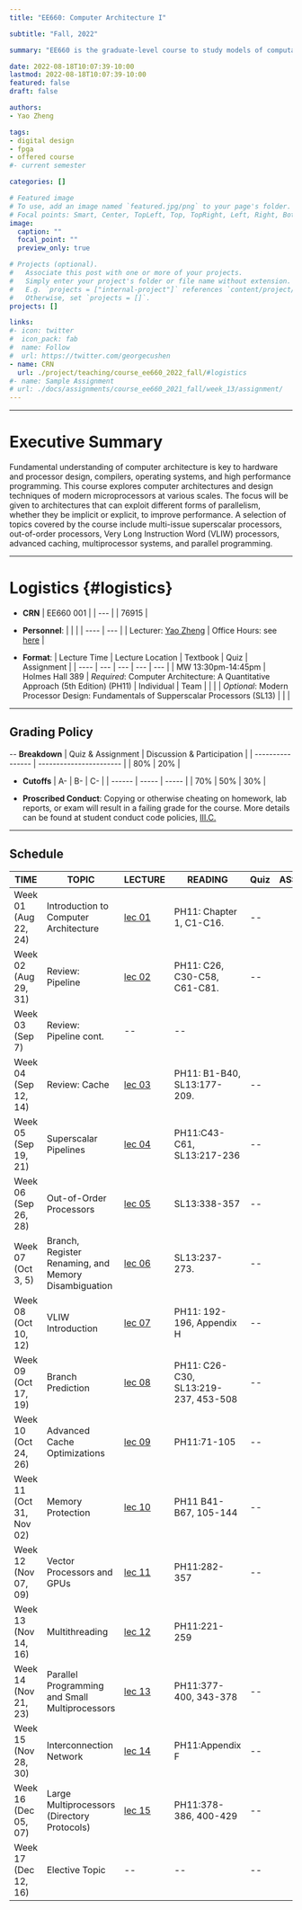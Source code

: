 ```yaml
---
title: "EE660: Computer Architecture I"

subtitle: "Fall, 2022"

summary: "EE660 is the graduate-level course to study models of computation, high-performance processors, pipelined machines, RISC processors, VLIW, superscalar and fine-grain parallel machines."

date: 2022-08-18T10:07:39-10:00
lastmod: 2022-08-18T10:07:39-10:00
featured: false
draft: false

authors:
- Yao Zheng

tags:
- digital design
- fpga
- offered course
#- current semester

categories: []

# Featured image
# To use, add an image named `featured.jpg/png` to your page's folder.
# Focal points: Smart, Center, TopLeft, Top, TopRight, Left, Right, BottomLeft, Bottom, BottomRight.
image:
  caption: ""
  focal_point: ""
  preview_only: true

# Projects (optional).
#   Associate this post with one or more of your projects.
#   Simply enter your project's folder or file name without extension.
#   E.g. `projects = ["internal-project"]` references `content/project/deep-learning/index.md`.
#   Otherwise, set `projects = []`.
projects: []

links:
#- icon: twitter
#  icon_pack: fab
#  name: Follow
#  url: https://twitter.com/georgecushen
- name: CRN
  url: ./project/teaching/course_ee660_2022_fall/#logistics
#- name: Sample Assignment
# url: ./docs/assignments/course_ee660_2021_fall/week_13/assignment/
---
```


***
# Executive Summary
Fundamental understanding of computer architecture is key to hardware and processor design, compilers, operating systems, and high performance programming. This course explores computer architectures and design techniques of modern microprocessors at various scales. The focus will be given to architectures that can exploit different forms of parallelism, whether they be implicit or explicit, to improve performance. A selection of topics covered by the course include multi-issue superscalar processors, out-of-order processors, Very Long Instruction Word (VLIW) processors, advanced caching, multiprocessor systems, and parallel programming.
***

# Logistics {#logistics}
- **CRN**
| EE660 001 |
| ---   |
| 76915 |

- **Personnel**:
|                                                    |                                             |
| ----                                               | ---                                         |
| Lecturer: [Yao Zheng](mailto:yao.zheng@hawaii.edu) | Office Hours: see [here](../../../#contact) |

- **Format**:
| Lecture Time       | Lecture Location | Textbook                                                                            | Quiz       | Assignment |
| ----               | ---              | ---                                                                                 | ---        | ---        |
| MW 13:30pm-14:45pm | Holmes Hall 389  | *Required*: Computer Architecture: A Quantitative Approach (5th Edition) (PH11)     | Individual | Team       |
|                    |                  | *Optional*: Modern Processor Design: Fundamentals of Supperscalar Processors (SL13) |            |            |

***
## Grading Policy
-- **Breakdown**
| Quiz & Assignment | Discussion & Participation |
| ----------------  | -----------------------    |
| 80%               | 20%                        |

- **Cutoffs**
| A-     | B-    | C-    |
| ------ | ----- | ----- |
| 70%    | 50%   | 30%   |

- **Proscribed Conduct**: Copying or otherwise cheating on homework, lab reports, or exam will result in a failing grade for the course. More details can be found at student conduct code policies, [III.C.](http://studentaffairs.manoa.hawaii.edu/policies/conduct_code/proscribed_conduct.php)

***
## Schedule

| TIME                     | TOPIC                                                  | LECTURE                                         | READING                                | Quiz                   | ASSG  | DUE  |
| ---------                | ------------------------------------------------------ | ----------------------------------------------- | -------------------------------------- | ---------------------- | ------- | ---- |
| Week 01 (Aug 22, 24)     | Introduction to Computer Architecture                  | [lec 01][lec 01 url]                            | PH11: Chapter 1, C1-C16.               | --                     |         |      |
| Week 02 (Aug 29, 31)     | Review: Pipeline                                       | [lec 02][lec 02 url]                            | PH11: C26, C30-C58, C61-C81.           | --                     |         |      |
| Week 03 (Sep 7)          | Review: Pipeline cont.                                 | --                                              | --                                     |                        |         |      |
| Week 04 (Sep 12, 14)     | Review: Cache                                          | [lec 03][lec 03 url]                            | PH11: B1-B40, SL13:177-209.            | --                     |         |      |
| Week 05 (Sep 19, 21)     | Superscalar Pipelines                                  | [lec 04][lec 04 url]                            | PH11:C43-C61, SL13:217-236                          | --                     |         |      |
| Week 06 (Sep 26, 28)     | Out-of-Order Processors                                | [lec 05][lec 05 url]                            | SL13:338-357                                       | --                     |         |      |
| Week 07 (Oct 3, 5)       | Branch, Register Renaming, and Memory Disambiguation   | [lec 06][lec 06 url]                            | SL13:237-273.                          | --                     |         |      |
| Week 08 (Oct 10, 12)     | VLIW Introduction                                      | [lec 07][lec 07 url]                            | PH11: 192-196, Appendix H              | --                     |         |      |
| Week 09 (Oct 17, 19)     | Branch Prediction                                      | [lec 08][lec 08 url]                            | PH11: C26-C30, SL13:219-237, 453-508   | --                     |         |      |  
| Week 10 (Oct 24, 26)     |  Advanced Cache Optimizations                          | [lec 09][lec 09 url]                            | PH11:71-105                   | --                     |         |      |
| Week 11 (Oct 31, Nov 02) | Memory Protection                                      | [lec 10][lec 10 url]                            | PH11 B41-B67, 105-144                          | --                     |         |
| Week 12 (Nov 07, 09)     | Vector Processors and GPUs                             | [lec 11][lec 11 url]                            | PH11:282-357                                      | --                     |         |      |
| Week 13 (Nov 14, 16)     | Multithreading                                         | [lec 12][lec 12 url]                            | PH11:221-259                           |                        |         |      |
| Week 14 (Nov 21, 23)     | Parallel Programming and Small Multiprocessors         | [lec 13][lec 13 url]                            | PH11:377-400, 343-378                  | --                     |         |      |
| Week 15 (Nov 28, 30)     | Interconnection Network                                | [lec 14][lec 14 url]                            | PH11:Appendix F                        | --                     |         |      |
| Week 16 (Dec 05, 07)     | Large Multiprocessors (Directory Protocols)            | [lec 15][lec 15 url]                            | PH11:378-386, 400-429                  | --                     |         |      |
| Week 17 (Dec 12, 16)     | Elective Topic                                         | --                                              | --                                     | --                     |         |      |

[lec urls]: # (lec urls)
[lec 01 url]: https://s3-us-west-2.amazonaws.com/gustybear-websites/course_ee660_2022_fall/slides/ee660_2022_fall_materials_week_01_slides.pdf
[lec 02 url]: https://s3-us-west-2.amazonaws.com/gustybear-websites/course_ee660_2022_fall/slides/ee660_2022_fall_materials_week_02_slides.pdf
[lec 03 url]: https://s3-us-west-2.amazonaws.com/gustybear-websites/course_ee660_2022_fall/slides/ee660_2022_fall_materials_week_03_slides.pdf
[lec 04 url]: https://s3-us-west-2.amazonaws.com/gustybear-websites/course_ee660_2022_fall/slides/ee660_2022_fall_materials_week_04_slides.pdf
[lec 05 url]: https://s3-us-west-2.amazonaws.com/gustybear-websites/course_ee660_2022_fall/slides/ee660_2022_fall_materials_week_05_slides.pdf
[lec 06 url]: https://s3-us-west-2.amazonaws.com/gustybear-websites/course_ee660_2022_fall/slides/ee660_2022_fall_materials_week_06_slides.pdf
[lec 07 url]: https://s3-us-west-2.amazonaws.com/gustybear-websites/course_ee660_2022_fall/slides/ee660_2022_fall_materials_week_07_slides.pdf
[lec 08 url]: https://s3-us-west-2.amazonaws.com/gustybear-websites/course_ee660_2022_fall/slides/ee660_2022_fall_materials_week_08_slides.pdf
[lec 09 url]: https://s3-us-west-2.amazonaws.com/gustybear-websites/course_ee660_2022_fall/slides/ee660_2022_fall_materials_week_09_slides.pdf
[lec 10 url]: https://s3-us-west-2.amazonaws.com/gustybear-websites/course_ee660_2022_fall/slides/ee660_2022_fall_materials_week_10_slides.pdf
[lec 11 url]: https://s3-us-west-2.amazonaws.com/gustybear-websites/course_ee660_2022_fall/slides/ee660_2022_fall_materials_week_11_slides.pdf
[lec 12 url]: https://s3-us-west-2.amazonaws.com/gustybear-websites/course_ee660_2022_fall/slides/ee660_2022_fall_materials_week_12_slides.pdf
[lec 13 url]: https://s3-us-west-2.amazonaws.com/gustybear-websites/course_ee660_2022_fall/slides/ee660_2022_fall_materials_week_13_slides.pdf
[lec 14 url]: https://s3-us-west-2.amazonaws.com/gustybear-websites/course_ee660_2022_fall/slides/ee660_2022_fall_materials_week_14_slides.pdf
[lec 15 url]: https://s3-us-west-2.amazonaws.com/gustybear-websites/course_ee660_2022_fall/slides/ee660_2022_fall_materials_week_15_slides.pdf

